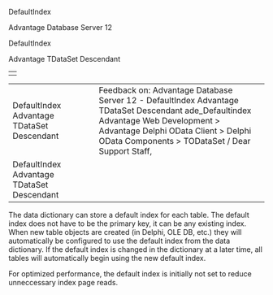 DefaultIndex




Advantage Database Server 12  

DefaultIndex

Advantage TDataSet Descendant

|  |
| --- |
|  |

|  |  |  |  |  |
| --- | --- | --- | --- | --- |
| DefaultIndex  Advantage TDataSet Descendant |  |  | Feedback on: Advantage Database Server 12 - DefaultIndex Advantage TDataSet Descendant ade\_Defaultindex Advantage Web Development > Advantage Delphi OData Client > Delphi OData Components > TODataSet / Dear Support Staff, |  |
| DefaultIndex  Advantage TDataSet Descendant |  |  |  |  |

The data dictionary can store a default index for each table. The default index does not have to be the primary key, it can be any existing index. When new table objects are created (in Delphi, OLE DB, etc.) they will automatically be configured to use the default index from the data dictionary. If the default index is changed in the dictionary at a later time, all tables will automatically begin using the new default index.

For optimized performance, the default index is initially not set to reduce unneccessary index page reads.